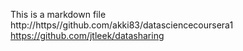 This is a markdown file
http://https//github.com/akki83/datasciencecoursera1
https://github.com/jtleek/datasharing
